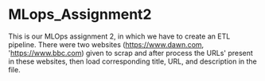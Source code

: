 ﻿# MLops_Assignment2
This is our MLOps assignment 2, in which we have to create an ETL pipeline. 
There were two websites (https://www.dawn.com, 'https://www.bbc.com) given to scrap and after process the URLs' present in these websites, then load corresponding title, URL, and description in the file.
